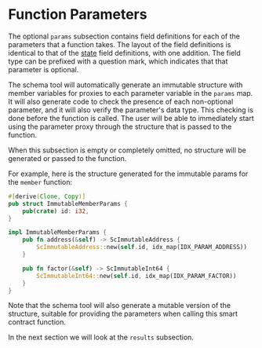 # Function Parameters

The optional `params` subsection contains field definitions for each of the parameters
that a function takes. The layout of the field definitions is identical to that of
the [state](state.md) field definitions, with one addition. The field type can be prefixed
with a question mark, which indicates that that parameter is optional.

The schema tool will automatically generate an immutable structure with member variables
for proxies to each parameter variable in the `params` map. It will also generate code to
check the presence of each non-optional parameter, and it will also verify the parameter's
data type. This checking is done before the function is called. The user will be able to
immediately start using the parameter proxy through the structure that is passed to the
function.

When this subsection is empty or completely omitted, no structure will be generated or
passed to the function.

For example, here is the structure generated for the immutable params for the `member`
function:

```rust
#[derive(Clone, Copy)]
pub struct ImmutableMemberParams {
    pub(crate) id: i32,
}

impl ImmutableMemberParams {
    pub fn address(&self) -> ScImmutableAddress {
        ScImmutableAddress::new(self.id, idx_map(IDX_PARAM_ADDRESS))
    }

    pub fn factor(&self) -> ScImmutableInt64 {
        ScImmutableInt64::new(self.id, idx_map(IDX_PARAM_FACTOR))
    }
}
```

Note that the schema tool will also generate a mutable version of the structure, suitable
for providing the parameters when calling this smart contract function.

In the next section we will look at the `results` subsection.
